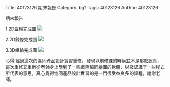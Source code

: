 Title: 40123126 期末報告 
Category: bg1
Tags: 40123126 
Author: 40123126 

<!-- PELICAN_END_SUMMARY -->
期末報告

1.2D齒輪完成圖
<img src="http://imgur.com/uKayoch.png" />

2.2D鍊條完成圖
<img src="http://imgur.com/xvdxraS.png" />

3.3D齒輪完成圖
<img src="http://imgur.com/kY0L1sb.png" />

心得:經過這次的協同產品設計實習重修，發現以前修課的時候並不是那麼認真，這次重修又重新從老師身上學到了一些網際協同繪圖的軟體，以及認識了一些程式所代表的意思，真心覺得協同產品設計實習的是一門很受益良多的課程，謝謝老師。